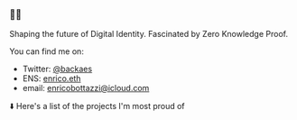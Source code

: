 ### 🕺🍳

Shaping the future of Digital Identity. Fascinated by Zero Knowledge Proof.

You can find me on: 

- Twitter: [@backaes](https://twitter.com/backaes)
- ENS: [enrico.eth](https://enrico.eth.xyz/)
- email: enricobottazzi@icloud.com

⬇️ Here's a list of the projects I'm most proud of
